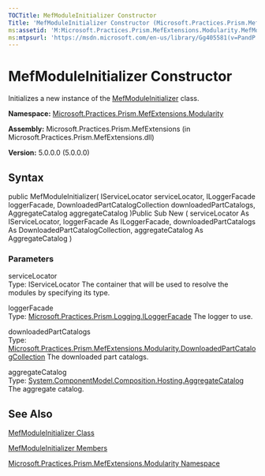 ```yaml
---
TOCTitle: MefModuleInitializer Constructor
Title: 'MefModuleInitializer Constructor (Microsoft.Practices.Prism.MefExtensions.Modularity)'
ms:assetid: 'M:Microsoft.Practices.Prism.MefExtensions.Modularity.MefModuleInitializer.\#ctor(Microsoft.Practices.ServiceLocation.IServiceLocator,Microsoft.Practices.Prism.Logging.ILoggerFacade,Microsoft.Practices.Prism.MefExtensions.Modularity.DownloadedPartCatalogCollection,System.ComponentModel.Composition.Hosting.AggregateCatalog)'
ms:mtpsurl: 'https://msdn.microsoft.com/en-us/library/Gg405581(v=PandP.50)'
---
```



# MefModuleInitializer Constructor

Initializes a new instance of the [MefModuleInitializer](https://msdn.microsoft.com/library/microsoft.practices.prism.mefextensions.modularity.mefmoduleinitializer) class.

**Namespace:** [Microsoft.Practices.Prism.MefExtensions.Modularity](https://msdn.microsoft.com/library/microsoft.practices.prism.mefextensions.modularity)
**Assembly:** Microsoft.Practices.Prism.MefExtensions (in Microsoft.Practices.Prism.MefExtensions.dll)

**Version:** 5.0.0.0 (5.0.0.0)

## Syntax

public MefModuleInitializer( IServiceLocator serviceLocator, ILoggerFacade loggerFacade, DownloadedPartCatalogCollection downloadedPartCatalogs, AggregateCatalog aggregateCatalog )Public Sub New ( serviceLocator As IServiceLocator, loggerFacade As ILoggerFacade, downloadedPartCatalogs As DownloadedPartCatalogCollection, aggregateCatalog As AggregateCatalog )

### Parameters

serviceLocator  
Type: IServiceLocator
The container that will be used to resolve the modules by specifying its type.

loggerFacade  
Type: [Microsoft.Practices.Prism.Logging.ILoggerFacade](https://msdn.microsoft.com/library/microsoft.practices.prism.logging.iloggerfacade)
The logger to use.

downloadedPartCatalogs  
Type: [Microsoft.Practices.Prism.MefExtensions.Modularity.DownloadedPartCatalogCollection](https://msdn.microsoft.com/library/microsoft.practices.prism.mefextensions.modularity.downloadedpartcatalogcollection)
The downloaded part catalogs.

aggregateCatalog  
Type: [System.ComponentModel.Composition.Hosting.AggregateCatalog](http://msdn.microsoft.com/en-us/library/dd833165)
The aggregate catalog.

## See Also

[MefModuleInitializer Class](https://msdn.microsoft.com/library/microsoft.practices.prism.mefextensions.modularity.mefmoduleinitializer)

[MefModuleInitializer Members](https://msdn.microsoft.com/allmembers.t:microsoft.practices.prism.mefextensions.modularity.mefmoduleinitializer)

[Microsoft.Practices.Prism.MefExtensions.Modularity Namespace](https://msdn.microsoft.com/library/microsoft.practices.prism.mefextensions.modularity)
